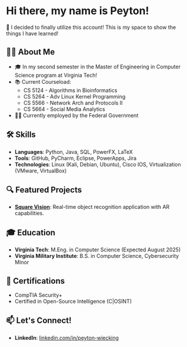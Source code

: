 # Hi there, my name is Peyton!
🌟 I decided to finally utilize this account! This is my space to show the things I have learned!

## 👨‍💻 About Me
- 🎓 In my second semester in the Master of Engineering in Computer Science program at Virginia Tech!
- 📚 Current Courseload:
    - CS 5124 - Algorithms in Bioinformatics
    - CS 5264 - Adv Linux Kernel Programming
    - CS 5566 - Network Arch and Protocols II
    - CS 5664 - Social Media Analytics
- 🧑‍💼 Currently employed by the Federal Government

## 🛠️ Skills
- **Languages**: Python, Java, SQL, PowerFX, LaTeX
- **Tools**: GitHub, PyCharm, Eclipse, PowerApps, Jira
- **Technologies**: Linux (Kali, Debian, Ubuntu), Cisco IOS, Virtualization (VMware, VirtualBox)

## 🔍 Featured Projects
- [**Square Vision**](https://github.com/wieckingcp23/Team1): Real-time object recognition application with AR capabilities.

## 🎓 Education
- **Virginia Tech**: M.Eng. in Computer Science (Expected August 2025)
- **Virginia Military Institute**: B.S. in Computer Science, Cybersecurity Minor

## 📜 Certifications
- CompTIA Security+
- Certified in Open-Source Intelligence (C|OSINT)

## 📫 Let's Connect!
- **LinkedIn**: [linkedin.com/in/peyton-wiecking](https://linkedin.com/in/peyton-wiecking)
